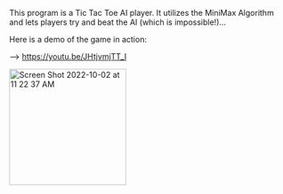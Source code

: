 This program is a Tic Tac Toe AI player. It utilizes the MiniMax Algorithm and lets players try and beat the AI (which is impossible!)...

Here is a demo of the game in action:

--> https://youtu.be/JHtjvmjTT_I

<img width="210" alt="Screen Shot 2022-10-02 at 11 22 37 AM" src="https://user-images.githubusercontent.com/37419003/193462262-948d076d-9a76-4755-9838-6dab67f729b7.png">
